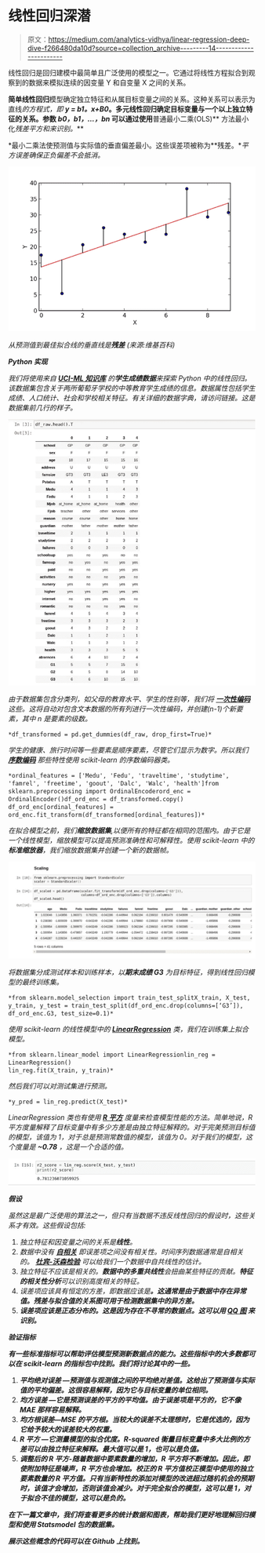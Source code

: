 # 线性回归深潜

> 原文：<https://medium.com/analytics-vidhya/linear-regression-deep-dive-f266480da10d?source=collection_archive---------14----------------------->

线性回归是回归建模中最简单且广泛使用的模型之一。它通过将线性方程拟合到观察到的数据来模拟连续的因变量 Y 和自变量 X 之间的关系。

**简单线性回归**模型确定独立特征和从属目标变量之间的关系。这种关系可以表示为直线*的方程式，即* ***y = b1。x+B0*。**多元线性回归**确定目标变量与一个以上独立特征的关系。参数 *b0，b1，…，bn* 可以通过使用**普通最小二乘(OLS)** 方法最小化*残差平方和来识别。***

*最小二乘法使预测值与实际值的垂直偏差最小。这些误差项被称为**残差。**平方误差确保正负偏差不会抵消。*

*![](img/d6362a51c1bdde9356e9ab451a8fadd0.png)*

*从预测值到最佳拟合线的垂直线是**残差** *(来源:维基百科)**

***Python 实现***

*我们将使用来自 [**UCI-ML 知识库**](https://archive.ics.uci.edu/ml/datasets/Student+Performance) 的**学生成绩数据**来探索 Python 中的线性回归。该数据集包含关于两所葡萄牙学校的中等教育学生成绩的信息。数据属性包括学生成绩、人口统计、社会和学校相关特征。有关详细的数据字典，请访问链接。这是数据集前几行的样子。*

*![](img/a7ccd35455fd310401c4950983673c48.png)*

*由于数据集包含分类列，如父母的教育水平、学生的性别等，我们将 [**一次性编码**](http://scikit-learn.org/stable/modules/generated/sklearn.preprocessing.OneHotEncoder.html) 这些。这将自动对包含文本数据的所有列进行一次性编码，并创建(n-1)个新要素，其中 n 是要素的级数。*

```
*df_transformed = pd.get_dummies(df_raw, drop_first=True)*
```

*学生的健康、旅行时间等一些要素是顺序要素，尽管它们显示为数字。所以我们 [**序数编码**](http://scikit-learn.org/stable/modules/generated/sklearn.preprocessing.OrdinalEncoder.html) 那些特性使用 scikit-learn 的序数编码器类。*

```
*ordinal_features = ['Medu', 'Fedu', 'traveltime', 'studytime', 'famrel', 'freetime', 'goout', 'Dalc', 'Walc', 'health']from sklearn.preprocessing import OrdinalEncoderord_enc = OrdinalEncoder()df_ord_enc = df_transformed.copy()
df_ord_enc[ordinal_features] = ord_enc.fit_transform(df_transformed[ordinal_features])*
```

*在拟合模型之前，我们**缩放数据集**,以便所有的特征都在相同的范围内。由于它是一个线性模型，缩放模型可以提高预测准确性和可解释性。使用 scikit-learn 中的**标准缩放器**，我们缩放数据集并创建一个新的数据帧。*

*![](img/5b137cb9aadf7acd61b7e97e296c3ff0.png)*

*将数据集分成测试样本和训练样本，以**期末成绩 G3** 为目标特征，得到线性回归模型的最终训练集。*

```
*from sklearn.model_selection import train_test_splitX_train, X_test, y_train, y_test = train_test_split(df_ord_enc.drop(columns=[‘G3’]), df_ord_enc.G3, test_size=0.1)*
```

*使用 scikit-learn 的线性模型中的 [**LinearRegression**](http://scikit-learn.org/stable/modules/generated/sklearn.linear_model.LinearRegression.html) 类，我们在训练集上拟合模型。*

```
*from sklearn.linear_model import LinearRegressionlin_reg = LinearRegression()
lin_reg.fit(X_train, y_train)*
```

*然后我们可以对测试集进行预测。*

```
*y_pred = lin_reg.predict(X_test)*
```

*LinearRegression 类也有使用 [**R 平方**](https://en.wikipedia.org/wiki/Coefficient_of_determination) 度量来检查模型性能的方法。简单地说，R 平方度量解释了目标变量中有多少方差是由独立特征解释的。对于完美预测目标值的模型，该值为 1，对于总是预测常数值的模型，该值为 0。对于我们的模型，这个度量是 **~0.78** ，这是一个合适的值。*

*![](img/5ed9f678a804913e10c105228af2725c.png)*

***假设***

*虽然这是最广泛使用的算法之一，但只有当数据不违反线性回归的假设时，这些关系才有效。这些假设包括:*

1.  *独立特征和因变量之间的关系是**线性**。*
2.  *数据中没有 [**自相关**](https://en.wikipedia.org/wiki/Autocorrelation) 即误差项之间没有相关性。时间序列数据通常是自相关的。 [**杜宾-沃森检验**](https://en.wikipedia.org/wiki/Durbin%E2%80%93Watson_statistic) 可以给我们一个数据中自共线性的估计。*
3.  *独立特征不应该是相关的。**数据中的多重共线性**会扭曲某些特征的贡献。**特征的相关性分析**可以识别高度相关的特征。*
4.  *误差项应该具有恒定的方差，即数据应该是[](https://en.wikipedia.org/wiki/Homoscedasticity)**。这通常是由于数据中存在异常值。残差与拟合值的关系图可用于检测数据集中的异方差。***
5.  ***误差项应该是正态分布的。这是因为存在不寻常的数据点。这可以用 [**QQ 图**](https://en.wikipedia.org/wiki/Q%E2%80%93Q_plot) 来识别。***

*****验证指标*****

***有一些标准指标可以帮助评估模型预测新数据点的能力。这些指标中的大多数都可以在 scikit-learn 的指标包中找到。我们将讨论其中的一些。***

1.  *****平均绝对误差** —预测值与观测值之间的平均绝对差值。这给出了预测值与实际值的平均偏差。这很容易解释，因为它与目标变量的单位相同。***
2.  *****均方误差** —它是预测误差的平方的平均值。由于误差项是平方的，它不像 MAE 那样容易解释。***
3.  *****均方根误差**—MSE 的平方根。当较大的误差不太理想时，它是优选的，因为它给予较大的误差较大的权重。***
4.  *****R 平方** —它测量模型的拟合优度。R-squared 衡量目标变量中多大比例的方差可以由独立特征来解释。最大值可以是 1，也可以是负值。***
5.  *****调整后的 R 平方**-随着数据中要素数量的增加，R 平方将不断增加。因此，即使附加特征是噪声，R 平方也会增加。校正的 R 平方值校正模型中使用的独立要素数量的 R 平方值。只有当新特性的添加对模型的改进超过随机机会的预期时，该值才会增加，否则该值会减少。对于完全拟合的模型，这可以是 1，对于拟合不佳的模型，这可以是负的。***

***在下一篇文章中，我们将查看更多的统计数据和图表，帮助我们更好地理解回归模型和使用 Statsmodel 包的数据集。***

***展示这些概念的代码可以在 Github 上找到。***